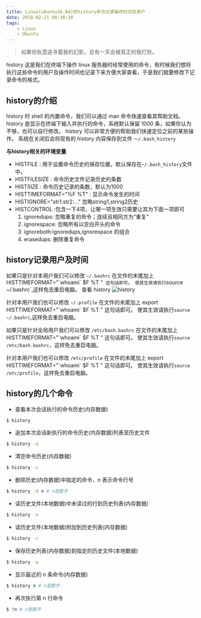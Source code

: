 ```yaml
---
title: Linux(ubuntu16.04)的history命令记录操作时间及用户
date: 2018-02-21 00:30:20
tags:
    - Linux
    - Ubuntu
---
```


> 如果你执意追寻着我的幻影，总有一天会被真正的我打败。

history 这是我们在终端下操作 linux 服务器时经常使用的命令，有时候我们想将执行这些命令的用户及操作时间也记录下来方便大家查看，于是我们就要修改下记录命令的格式。

<!-- more -->

## history的介绍
history 时 shell 的内置命令，我们可以通过 man 命令快速查看其帮助文档。
history 是显示在终端下输入并执行的命令，系统默认保留 1000 条，如果你认为不够，也可以自行修改。
history 可以非常方便的帮助我们快速定位之前的某些操作。
系统在关闭后会将现有的 history 内容保存到文件 `～/.bash_history`

**与history相关的环境变量**


* HISTFILE : 用于设置命令历史的保存位置，默认保存在`~/.bash_history`文件中。
* HISTFILESIZE : 命令历史文件记录历史的条数 
* HISTSIZE : 命令历史记录的条数，默认为1000 
* HISTTIMEFORMAT="%F %T"  : 显示命令发生的时间 
* HISTIGNORE="str1:str2:..." 忽略string1,string2历史 
* HISTCONTROL :包含一下4项，让哪一项生效只需要让其为下面一项即可 
  1. ignoredups:  忽略重复的命令；连续且相同方为“重复” 
  2. ignorespace:  忽略所有以空白开头的命令 
  3. ignoreboth:ignoredups,ignorespace 的组合
  4. erasedups:    删除重复命令


## history记录用户及时间

如果只是针对本用户我们可以修改 `~/.bashrc` 在文件的末尾加上 HISTTIMEFORMAT="\`whoami\` $F %T "` 这句话即可。
使其生效请执行`source ~/.bashrc`,这样免去重启电脑。
查看 history
![history](/img/201802/history/history.png)

针对本用户我们也可以修改 `~/.profile` 在文件的末尾加上 export HISTTIMEFORMAT="\`whoami\` $F %T " 这句话即可。
使其生效请执行`source ~/.bashrc`,这样免去重启电脑。


如果只是针对全局用户我们可以修改 `/etc/bash.bashrc` 在文件的末尾加上 HISTTIMEFORMAT="\`whoami\` $F %T " 这句话即可。
使其生效请执行`source /etc/bash.bashrc`，这样免去重启电脑。

针对本用户我们也可以修改 `/etc/profile` 在文件的末尾加上 export HISTTIMEFORMAT="\`whoami\` $F %T " 这句话即可。
使其生效请执行`source /etc/profile`，这样免去重启电脑。

## history的几个命令

* 查看本次会话执行的命令历史(内存数据)
``` bash
$ history
```

* 追加本次会话新执行的命令历史(内存数据)列表至历史文件
``` bash
$ history -a
```

* 清空命令历史(内存数据)
``` bash
$ history -c
```

* 删除历史(内存数据)中指定的命令，n 表示命令行号
``` bash
$ history -d n # n是数字
```

* 读历史文件(本地数据)中未读过的行到历史列表(内存数据)
``` bash
$ history -n
```

* 读历史文件(本地数据)附加到历史列表(内存数据)
``` bash
$ history -r
```

* 保存历史列表(内存数据)到指定的历史文件(本地数据)
``` bash
$ history -w
```

* 显示最近的 n 条命令(内存数据)
``` bash
$ history n # n是数字
```

* 再次执行第 n 行命令
``` bash
$ !n # n是数字
```






